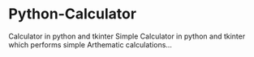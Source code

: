 # Python-Calculator
Calculator in python and tkinter
Simple Calculator in python and tkinter which performs simple Arthematic calculations...
